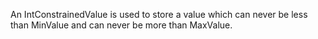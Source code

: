 An IntConstrainedValue is used to store a value which can never be less than MinValue and can never be more than MaxValue.